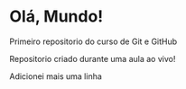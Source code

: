 # Olá, Mundo!

Primeiro repositorio do curso de Git e GitHub

Repositorio criado durante uma aula ao vivo!

Adicionei mais uma linha
